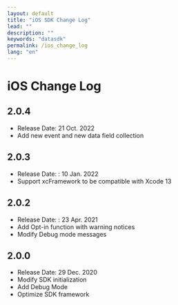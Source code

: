 ```yaml
---
layout: default
title: "iOS SDK Change Log"
lead: ""
description: ""
keywords: "datasdk"
permalink: /ios_change_log
lang: "en"
---
```

# iOS Change Log

## 2.0.4

* Release Date: 21 Oct. 2022
* Add new event and new data field collection

## 2.0.3

* Release Date: : 10 Jan. 2022
* Support xcFramework to be compatible with Xcode 13

## 2.0.2

* Release Date: : 23 Apr. 2021
* Add Opt-in function with warning notices
* Modify Debug mode messages

## 2.0.0

* Release Date: 29 Dec. 2020
* Modify SDK initialization
* Add Debug Mode
* Optimize SDK framework

